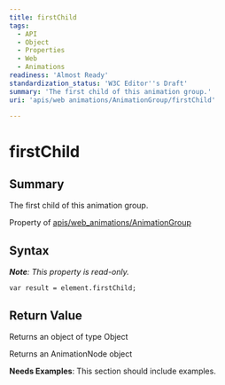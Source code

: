 ```yaml
---
title: firstChild
tags:
  - API
  - Object
  - Properties
  - Web
  - Animations
readiness: 'Almost Ready'
standardization_status: 'W3C Editor''s Draft'
summary: 'The first child of this animation group.'
uri: 'apis/web animations/AnimationGroup/firstChild'

---
```

# firstChild

## Summary

The first child of this animation group.

<span data-meta="applies_to" data-type="key">Property of <span data-type="value">[apis/web\_animations/AnimationGroup](/apis/web_animations/AnimationGroup)</span></span>

## Syntax

***Note**: This property is read-only.*

``` {.js}
var result = element.firstChild;
```

## Return Value

<span data-meta="return" data-type="key">Returns an object of type <span data-type="value">Object</span></span>

Returns an AnimationNode object

**Needs Examples**: This section should include examples.

